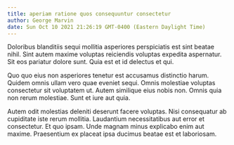 ```yaml
---
title: aperiam ratione quos consequuntur consectetur
author: George Marvin
date: Sun Oct 10 2021 21:26:19 GMT-0400 (Eastern Daylight Time)
---
```

Doloribus blanditiis sequi mollitia asperiores perspiciatis est sint beatae nihil. Sint autem maxime voluptas reiciendis voluptas expedita aspernatur. Sit eos pariatur dolore sunt. Quia est et id delectus et qui.

 Quo quo eius non asperiores tenetur est accusamus distinctio harum. Quidem omnis ullam vero quae eveniet sequi. Omnis molestiae voluptas consectetur sit voluptatem ut. Autem similique eius nobis non. Omnis quia non rerum molestiae. Sunt et iure aut quia.

 Autem odit molestias deleniti deserunt facere voluptas. Nisi consequatur ab cupiditate iste rerum mollitia. Laudantium necessitatibus aut error et consectetur. Et quo ipsam. Unde magnam minus explicabo enim aut maxime. Praesentium ex placeat ipsa ducimus beatae est et laboriosam.